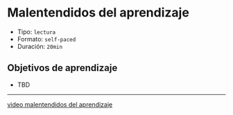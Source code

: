 # Malentendidos del aprendizaje

- Tipo: `lectura`
- Formato: `self-paced`
- Duración: `20min`

## Objetivos de aprendizaje

- TBD
***


[video malentendidos del aprendizaje](https://www.youtube.com/watch?v=IOzJ3whE-Hg)